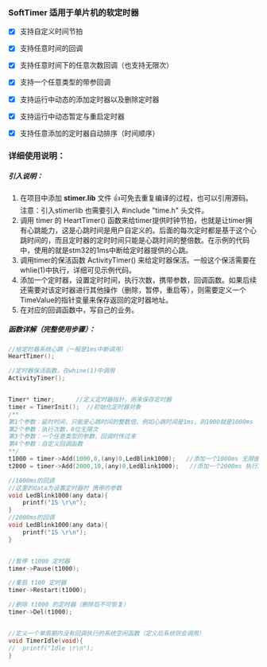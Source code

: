 ### SoftTimer 适用于单片机的软定时器

- [x] 支持自定义时间节拍
- [x] 支持任意时间的回调
- [x] 支持任意时间下的任意次数回调（也支持无限次）
- [x] 支持一个任意类型的带参回调
- [x] 支持运行中动态的添加定时器以及删除定时器
- [x] 支持运行中动态暂定与重启定时器
- [x] 支持任意添加的定时器自动排序（时间顺序）



### 详细使用说明：

##### 引入说明：

1. 在项目中添加 **stimer.lib** 文件  👍可免去重复编译的过程，也可以引用源码。注意：引入stimerlib 也需要引入  \#include "time.h"  头文件。
2. 调用 timer 的 HeartTimer() 函数来给timer提供时钟节拍，也就是让timer拥有心跳能力，这是心跳时间是用户自定义的。后面的每次定时都是基于这个心跳时间的，而且定时器的定时时间只能是心跳时间的整倍数。在示例的代码中，使用的就是stm32的1ms中断给定时器提供的心跳。
3. 调用timer的保活函数 ActivityTimer() 来给定时器保活。一般这个保活需要在whlie(1)中执行，详细可见示例代码。
4. 添加一个定时器，设置定时时间，执行次数，携带参数，回调函数。如果后续还需要对该定时器进行其他操作（删除，暂停，重启等），则需要定义一个TimeValue的指针变量来保存返回的定时器地址。
5. 在对应的回调函数中，写自己的业务。

##### 函数详解（完整使用步骤）：

```c
//给定时器系统心跳（一般是1ms中断调用）
HeartTimer();

//定时器保活函数，在whine(1)中调用
ActivityTimer();


Timer* timer;      //定义定时器指针，用来保存定时器
timer = TimerInit();  //初始化定时器对象
/**
第1个参数：延时时间，只能是心跳时间的整数倍，例如心跳时间是1ms，则1000就是1000ms
第2个参数：执行次数，0位无限次
第3个参数：一个任意类型的参数，回调时传过来
第4个参数：自定义回调函数
**/
t1000 = timer->Add(1000,0,(any)0,LedBlink1000);   //添加一个1000ms 无限循环的定时器
t2000 = timer->Add(2000,10,(any)0,LedBlink1000);   //添加一个2000ms 执行10次的定时器

//1000ms的回调
//这里的data为设置定时器时 携带的参数
void LedBlink1000(any data){
	printf("1S \r\n");
}
//2000ms的回调
void LedBlink1000(any data){
	printf("1S \r\n");
}


//暂停 t1000 定时器
timer->Pause(t1000);

//重启 t100 定时器
timer->Restart(t1000);

//删除 t1000 的定时器（删除后不可恢复）
timer->Del(t1000);


//定义一个单周期内没有回调执行的系统空闲函数（定义后系统则会调用）
void TimerIdle(void){
//	printf("Idle \r\n");
}


```

